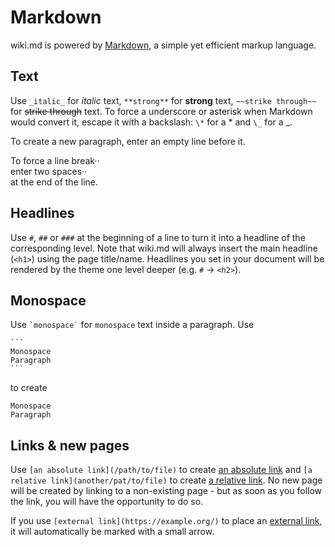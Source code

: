# Markdown

wiki.md is powered by [Markdown](https://en.wikipedia.org/wiki/Markdown), a simple yet efficient markup language.

## Text

Use `_italic_` for _italic_ text, `**strong**` for **strong** text, `~~strike through~~` for ~~strike through~~ text. To force a underscore or asterisk when Markdown would convert it, escape it with a backslash: `\*` for a \* and `\_` for a \_.

To create a new paragraph, enter an empty line before it.

To force a line break··  
enter two spaces··  
at the end of the line.

## Headlines

Use `#`, `##` or `###` at the beginning of a line to turn it into a headline of the corresponding level. Note that wiki.md will always insert the main headline (`<h1>`) using the page title/name. Headlines you set in your document will be rendered by the theme one level deeper (e.g. `#` -> `<h2>`).

## Monospace

Use `` `monospace` `` for `monospace` text inside a paragraph. Use

````
```
Monospace
Paragraph
```
````

to create

```
Monospace
Paragraph
```

## Links & new pages

Use `[an absolute link](/path/to/file)` to create [an absolute link](/path/to/file) and `[a relative link](another/pat/to/file)` to create [a relative link](another/pat/to/file). No new page will be created by linking to a non-existing page - but as soon as you follow the link, you will have the opportunity to do so.

If you use `[external link](https://example.org/)` to place an [external link](https://example.org/), it will automatically be marked with a small arrow.
